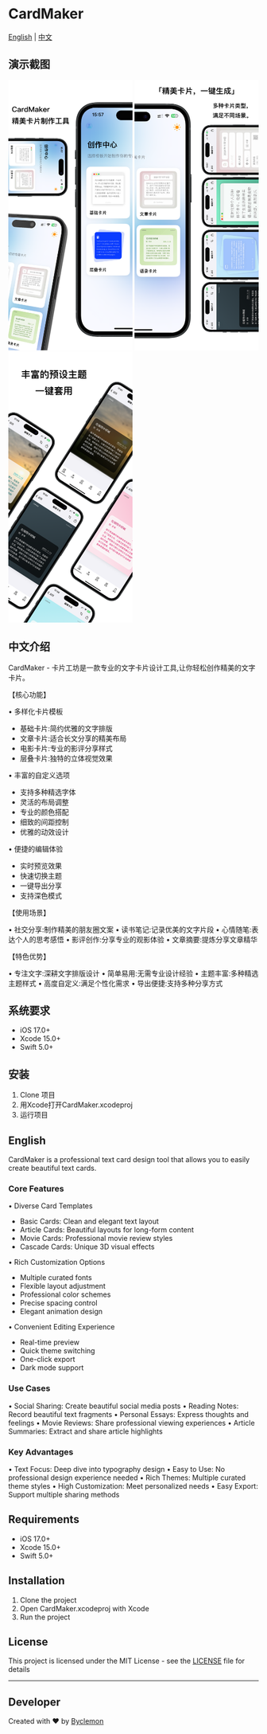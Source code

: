# CardMaker

[English](#english) | [中文](#chinese)

## 演示截图

<div>
  <img src="Demo/1.png" width="250" alt="基础卡片演示">
  <img src="Demo/2.png" width="250" alt="文章卡片演示">
  <img src="Demo/3.png" width="250" alt="电影卡片演示">
</div>

<h2 id="chinese">中文介绍</h2>

CardMaker - 卡片工坊是一款专业的文字卡片设计工具,让你轻松创作精美的文字卡片。

【核心功能】

• 多样化卡片模板

- 基础卡片:简约优雅的文字排版
- 文章卡片:适合长文分享的精美布局
- 电影卡片:专业的影评分享样式
- 层叠卡片:独特的立体视觉效果

• 丰富的自定义选项

- 支持多种精选字体
- 灵活的布局调整
- 专业的颜色搭配
- 细致的间距控制
- 优雅的动效设计

• 便捷的编辑体验

- 实时预览效果
- 快速切换主题
- 一键导出分享
- 支持深色模式

【使用场景】

• 社交分享:制作精美的朋友圈文案
• 读书笔记:记录优美的文字片段
• 心情随笔:表达个人的思考感悟
• 影评创作:分享专业的观影体验
• 文章摘要:提炼分享文章精华

【特色优势】

• 专注文字:深耕文字排版设计
• 简单易用:无需专业设计经验
• 主题丰富:多种精选主题样式
• 高度自定义:满足个性化需求
• 导出便捷:支持多种分享方式

## 系统要求

- iOS 17.0+
- Xcode 15.0+
- Swift 5.0+

## 安装

1. Clone 项目
2. 用Xcode打开CardMaker.xcodeproj
3. 运行项目

<h2 id="english">English</h2>

CardMaker is a professional text card design tool that allows you to easily create beautiful text cards.

### Core Features

• Diverse Card Templates

- Basic Cards: Clean and elegant text layout
- Article Cards: Beautiful layouts for long-form content
- Movie Cards: Professional movie review styles
- Cascade Cards: Unique 3D visual effects

• Rich Customization Options

- Multiple curated fonts
- Flexible layout adjustment
- Professional color schemes
- Precise spacing control
- Elegant animation design

• Convenient Editing Experience

- Real-time preview
- Quick theme switching
- One-click export
- Dark mode support

### Use Cases

• Social Sharing: Create beautiful social media posts
• Reading Notes: Record beautiful text fragments
• Personal Essays: Express thoughts and feelings
• Movie Reviews: Share professional viewing experiences
• Article Summaries: Extract and share article highlights

### Key Advantages

• Text Focus: Deep dive into typography design
• Easy to Use: No professional design experience needed
• Rich Themes: Multiple curated theme styles
• High Customization: Meet personalized needs
• Easy Export: Support multiple sharing methods

## Requirements

- iOS 17.0+
- Xcode 15.0+
- Swift 5.0+

## Installation

1. Clone the project
2. Open CardMaker.xcodeproj with Xcode
3. Run the project

## License

This project is licensed under the MIT License - see the [LICENSE](LICENSE) file for details

---

## Developer

Created with ❤️ by [Byclemon](https://github.com/Byclemon)
